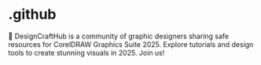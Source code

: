 # .github
🎨 DesignCraftHub is a community of graphic designers sharing safe resources for CorelDRAW Graphics Suite 2025. Explore tutorials and design tools to create stunning visuals in 2025. Join us!
